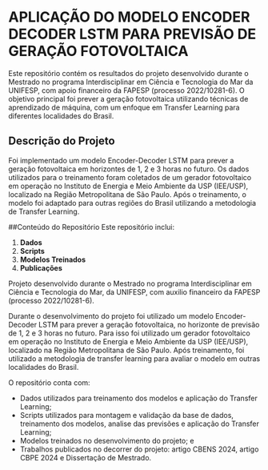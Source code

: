 #  APLICAÇÃO DO MODELO ENCODER DECODER LSTM PARA PREVISÃO DE GERAÇÃO FOTOVOLTAICA
Este repositório contém os resultados do projeto desenvolvido durante o Mestrado no programa Interdisciplinar em Ciência e Tecnologia do Mar da UNIFESP, com apoio financeiro da FAPESP (processo 2022/10281-6). O objetivo principal foi prever a geração fotovoltaica utilizando técnicas de aprendizado de máquina, com um enfoque em Transfer Learning para diferentes localidades do Brasil.

## Descrição do Projeto
Foi implementado um modelo Encoder-Decoder LSTM para prever a geração fotovoltaica em horizontes de 1, 2 e 3 horas no futuro. Os dados utilizados para o treinamento foram coletados de um gerador fotovoltaico em operação no Instituto de Energia e Meio Ambiente da USP (IEE/USP), localizado na Região Metropolitana de São Paulo. Após o treinamento, o modelo foi adaptado para outras regiões do Brasil utilizando a metodologia de Transfer Learning.

##Conteúdo do Repositório
Este repositório inclui:
1. **Dados**
2. **Scripts**
3. **Modelos Treinados**
4. **Publicações**


Projeto desenvolvido durante o Mestrado no programa Interdisciplinar em Ciência e Tecnologia do Mar, da UNIFESP, com auxilio financeiro da FAPESP (processo 2022/10281-6).

Durante o desenvolvimento do projeto foi utilizado um modelo Encoder-Decoder LSTM para prever a geração fotovoltaica, no horizonte de previsão de 1, 2 e 3 horas no futuro. Para isso foi utilizado um gerador fotovoltaico em operação no Instituto de Energia e Meio Ambiente da USP (IEE/USP), localizado na Região Metropolitana de São Paulo. Após treinamento, foi utilizado a metodologia de transfer learning para avaliar o modelo em outras localidades do Brasil.

O repositório conta com:

- Dados utilizados para treinamento dos modelos e aplicação do Transfer Learning;
- Scripts utilizados para montagem e validação da base de dados, treinamento dos modelos, analise das previsões e aplicação do Transfer Learning;
- Modelos treinados no desenvolvimento do projeto; e
- Trabalhos publicados no decorrer do projeto: artigo CBENS 2024, artigo CBPE 2024 e Dissertação de Mestrado.
